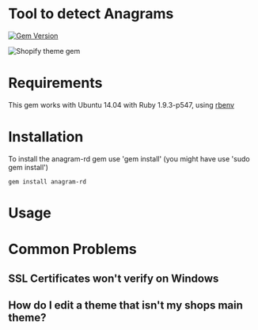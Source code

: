 # Tool to detect Anagrams

[![Gem Version](https://badge.fury.io/rb/shopify_theme.svg)](http://badge.fury.io/rb/shopify_theme)


![Shopify theme gem](https://dl.dropboxusercontent.com/u/669627/terminalreadme.png)


# Requirements

This gem works with Ubuntu 14.04 with Ruby 1.9.3-p547, using [rbenv](https://github.com/sstephenson/rbenv)


# Installation

To install the anagram-rd gem use 'gem install' (you might have use 'sudo gem install')

```
gem install anagram-rd
```


# Usage


# Common Problems

## SSL Certificates won't verify on Windows



## How do I edit a theme that isn't my shops main theme?